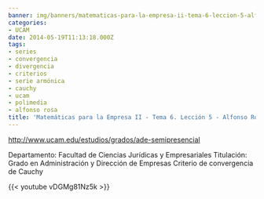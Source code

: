 ```yaml
---
banner: img/banners/matematicas-para-la-empresa-ii-tema-6-leccion-5-alfonso-rosa.jpg
categories:
- UCAM
date: 2014-05-19T11:13:18.000Z
tags:
- series
- convergencia
- divergencia
- criterios
- serie armónica
- cauchy
- ucam
- polimedia
- alfonso rosa
title: 'Matemáticas para la Empresa II - Tema 6. Lección 5 - Alfonso Rosa'
---
```


http://www.ucam.edu/estudios/grados/ade-semipresencial

Departamento: Facultad de Ciencias Jurídicas y Empresariales
Titulación: Grado en Administración y Dirección de Empresas
Criterio de convergencia de Cauchy

{{< youtube vDGMg81Nz5k >}}
